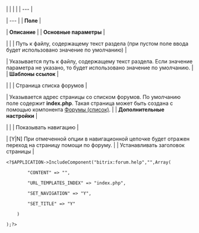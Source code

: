 |  |  |  |
| --- |

| --- |
| **Поле** |

| **Описание** |
| **Основные параметры** |

| |
| Путь к файлу, содержащему текст раздела (при пустом поле ввода будет использовано значение по умолчанию) |

| Указывается путь к файлу, содержащему текст раздела. Если значение параметра не указано, то будет использовано значение по умолчанию. |
| **Шаблоны ссылок** |

| |
| Страница списка форумов |

| Указывается адрес страницы со списком форумов. По умолчанию поле содержит **index.php**. Такая страница может быть создана с помощью компонента [Форумы (список)](/user_help/components/obschenie/forum/forum_index.php). |
| **Дополнительные настройки** |

| |
| Показывать навигацию |

| [Y|N] При отмеченной опции в навигационной цепочке будет отражен переход на страницу помощи по форуму. |
| Устанавливать заголовок страницы |

```
<?$APPLICATION->IncludeComponent("bitrix:forum.help","",Array(

		"CONTENT" => "",

		"URL_TEMPLATES_INDEX" => "index.php",

		"SET_NAVIGATION" => "Y",

		"SET_TITLE" => "Y"

	)

);?>


```